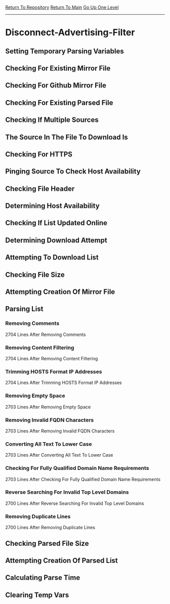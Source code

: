 [Return To Repository](https://github.com/deathbybandaid/piholeparser/)
[Return To Main](https://github.com/deathbybandaid/piholeparser/blob/dev-nomerge/RecentRunLogs/Mainlog.md)
[Go Up One Level](https://github.com/deathbybandaid/piholeparser/blob/dev-nomerge/RecentRunLogs/TopLevelScripts/30-Processing-External-Blacklists.md)
____________________________________
# Disconnect-Advertising-Filter
## Setting Temporary Parsing Variables
## Checking For Existing Mirror File
## Checking For Github Mirror File
## Checking For Existing Parsed File
## Checking If Multiple Sources
## The Source In The File To Download Is
## Checking For HTTPS
## Pinging Source To Check Host Availability
## Checking File Header
## Determining Host Availability
## Checking If List Updated Online
## Determining Download Attempt
## Attempting To Download List
## Checking File Size
## Attempting Creation Of Mirror File
## Parsing List
### Removing Comments
2704 Lines After Removing Comments
### Removing Content Filtering
2704 Lines After Removing Content Filtering
### Trimming HOSTS Format IP Addresses
2704 Lines After Trimming HOSTS Format IP Addresses
### Removing Empty Space
2703 Lines After Removing Empty Space
### Removing Invalid FQDN Characters
2703 Lines After Removing Invalid FQDN Characters
### Converting All Text To Lower Case
2703 Lines After Converting All Text To Lower Case
### Checking For Fully Qualified Domain Name Requirements
2703 Lines After Checking For Fully Qualified Domain Name Requirements
### Reverse Searching For Invalid Top Level Domains
2700 Lines After Reverse Searching For Invalid Top Level Domains
### Removing Duplicate Lines
2700 Lines After Removing Duplicate Lines
## Checking Parsed File Size
## Attempting Creation Of Parsed List
## Calculating Parse Time
## Clearing Temp Vars

